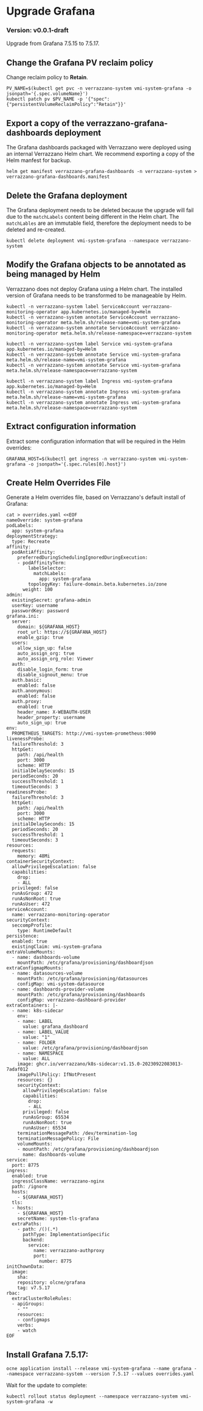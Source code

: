 # Upgrade Grafana

### Version: v0.0.1-draft

Upgrade from Grafana 7.5.15 to 7.5.17.

## Change the Grafana PV reclaim policy
Change reclaim policy to **Retain**.
```text
PV_NAME=$(kubectl get pvc -n verrazzano-system vmi-system-grafana -o jsonpath='{.spec.volumeName}')
kubectl patch pv $PV_NAME -p '{"spec":{"persistentVolumeReclaimPolicy":"Retain"}}'
```
## Export a copy of the verrazzano-grafana-dashboards deployment
The Grafana dashboards packaged with Verrazzano were deployed using an internal Verrazzano Helm chart. We recommend exporting a copy of the Helm manfest for backup.
```text
helm get manifest verrazzano-grafana-dashboards -n verrazzano-system > verrazzano-grafana-dashboards.manifest
```

## Delete the Grafana deployment
The Grafana deployment needs to be deleted because the upgrade will fail due to the `matchLabels` content being different in the Helm chart.  The `matchLables` are an immutable field, therefore the deployment needs to be deleted and re-created.

```text
kubectl delete deployment vmi-system-grafana --namespace verrazzano-system
```

## Modify the Grafana objects to be annotated as being managed by Helm

Verrazzano does not deploy Grafana using a Helm chart.
The installed version of Grafana needs to be transformed to be manageable by Helm.

```text
kubectl -n verrazzano-system label ServiceAccount verrazzano-monitoring-operator app.kubernetes.io/managed-by=Helm
kubectl -n verrazzano-system annotate ServiceAccount verrazzano-monitoring-operator meta.helm.sh/release-name=vmi-system-grafana
kubectl -n verrazzano-system annotate ServiceAccount verrazzano-monitoring-operator meta.helm.sh/release-namespace=verrazzano-system

kubectl -n verrazzano-system label Service vmi-system-grafana app.kubernetes.io/managed-by=Helm
kubectl -n verrazzano-system annotate Service vmi-system-grafana meta.helm.sh/release-name=vmi-system-grafana
kubectl -n verrazzano-system annotate Service vmi-system-grafana meta.helm.sh/release-namespace=verrazzano-system

kubectl -n verrazzano-system label Ingress vmi-system-grafana app.kubernetes.io/managed-by=Helm
kubectl -n verrazzano-system annotate Ingress vmi-system-grafana meta.helm.sh/release-name=vmi-system-grafana
kubectl -n verrazzano-system annotate Ingress vmi-system-grafana meta.helm.sh/release-namespace=verrazzano-system
```

## Extract configuration information
Extract some configuration information that will be required in the Helm overrides:
```text
GRAFANA_HOST=$(kubectl get ingress -n verrazzano-system vmi-system-grafana -o jsonpath='{.spec.rules[0].host}')
```

## Create Helm Overrides File

Generate a Helm overrides file, based on Verrazzano's default install of Grafana:

```text
cat > overrides.yaml <<EOF
nameOverride: system-grafana
podLabels:
  app: system-grafana
deploymentStrategy:
  type: Recreate
affinity:
  podAntiAffinity:
    preferredDuringSchedulingIgnoredDuringExecution:
    - podAffinityTerm:
        labelSelector:
          matchLabels:
            app: system-grafana
        topologyKey: failure-domain.beta.kubernetes.io/zone
      weight: 100
admin:
  existingSecret: grafana-admin
  userKey: username
  passwordKey: password
grafana.ini:
  server:
    domain: ${GRAFANA_HOST}
    root_url: https://${GRAFANA_HOST}
    enable_gzip: true
  users:
    allow_sign_up: false
    auto_assign_org: true
    auto_assign_org_role: Viewer
  auth:
    disable_login_form: true
    disable_signout_menu: true
  auth.basic:
    enabled: false
  auth.anonymous:
    enabled: false
  auth.proxy:
    enabled: true
    header_name: X-WEBAUTH-USER
    header_property: username
    auto_sign_up: true
env:
  PROMETHEUS_TARGETS: http://vmi-system-prometheus:9090
livenessProbe:
  failureThreshold: 3
  httpGet:
    path: /api/health
    port: 3000
    scheme: HTTP
  initialDelaySeconds: 15
  periodSeconds: 20
  successThreshold: 1
  timeoutSeconds: 3
readinessProbe:
  failureThreshold: 3
  httpGet:
    path: /api/health
    port: 3000
    scheme: HTTP
  initialDelaySeconds: 15
  periodSeconds: 20
  successThreshold: 1
  timeoutSeconds: 3
resources:
  requests:
    memory: 48Mi
containerSecurityContext:
  allowPrivilegeEscalation: false
  capabilities:
    drop:
    - ALL
  privileged: false
  runAsGroup: 472
  runAsNonRoot: true
  runAsUser: 472
serviceAccount:
  name: verrazzano-monitoring-operator
securityContext:
  seccompProfile:
    type: RuntimeDefault
persistence:
  enabled: true
  existingClaim: vmi-system-grafana
extraVolumeMounts:
  - name: dashboards-volume
    mountPath: /etc/grafana/provisioning/dashboardjson
extraConfigmapMounts:
  - name: datasources-volume
    mountPath: /etc/grafana/provisioning/datasources
    configMap: vmi-system-datasource
  - name: dashboards-provider-volume
    mountPath: /etc/grafana/provisioning/dashboards
    configMap: verrazzano-dashboard-provider
extraContainers: |-
  - name: k8s-sidecar
    env:
    - name: LABEL
      value: grafana_dashboard
    - name: LABEL_VALUE
      value: "1"
    - name: FOLDER
      value: /etc/grafana/provisioning/dashboardjson
    - name: NAMESPACE
      value: ALL
    image: ghcr.io/verrazzano/k8s-sidecar:v1.15.0-20230922083013-7adaf012
    imagePullPolicy: IfNotPresent
    resources: {}
    securityContext:
      allowPrivilegeEscalation: false
      capabilities:
        drop:
        - ALL
      privileged: false
      runAsGroup: 65534
      runAsNonRoot: true
      runAsUser: 65534
    terminationMessagePath: /dev/termination-log
    terminationMessagePolicy: File
    volumeMounts:
    - mountPath: /etc/grafana/provisioning/dashboardjson
      name: dashboards-volume
service:
  port: 8775
ingress:
  enabled: true
  ingressClassName: verrazzano-nginx
  path: /ignore
  hosts: 
    - ${GRAFANA_HOST}
  tls:
  - hosts:
    - ${GRAFANA_HOST}
    secretName: system-tls-grafana
  extraPaths:
    - path: /()(.*)
      pathType: ImplementationSpecific
      backend:
        service:
          name: verrazzano-authproxy
          port:
            number: 8775
initChownData:
  image:
    sha:
    repository: olcne/grafana
    tag: v7.5.17
rbac:
  extraClusterRoleRules:
  - apiGroups:
    - ""
    resources:
    - configmaps
    verbs:
    - watch
EOF
```

## Install Grafana 7.5.17:

```text
ocne application install --release vmi-system-grafana --name grafana --namespace verrazzano-system --version 7.5.17 --values overrides.yaml
```

Wait for the update to complete:

```text
kubectl rollout status deployment --namespace verrazzano-system vmi-system-grafana -w
```

